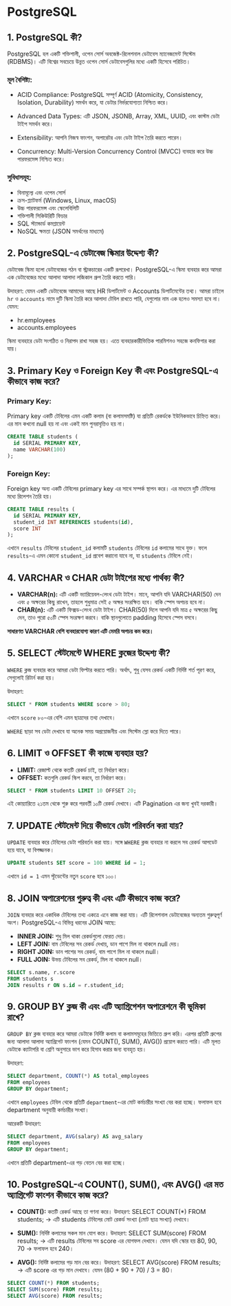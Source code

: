 # PostgreSQL

## 1. PostgreSQL কী?

PostgreSQL হল একটি শক্তিশালী, ওপেন সোর্স অবজেক্ট-রিলেশনাল ডেটাবেস ম্যানেজমেন্ট সিস্টেম (RDBMS)। এটি বিশ্বের সবচেয়ে উন্নত ওপেন সোর্স ডেটাবেসগুলির মধ্যে একটি হিসেবে পরিচিত।

### মূল বৈশিষ্ট্য:

* ACID Compliance: PostgreSQL সম্পূর্ণ ACID (Atomicity, Consistency, Isolation, Durability) সমর্থন করে, যা ডেটার নির্ভরযোগ্যতা নিশ্চিত করে।

* Advanced Data Types: এটি JSON, JSONB, Array, XML, UUID, এবং কাস্টম ডেটা টাইপ সমর্থন করে।

* Extensibility: আপনি নিজস্ব ফাংশন, অপারেটর এবং ডেটা টাইপ তৈরি করতে পারেন।

* Concurrency: Multi-Version Concurrency Control (MVCC) ব্যবহার করে উচ্চ পারফরমেন্স নিশ্চিত করে।

### সুবিধাসমূহ:

* বিনামূল্যে এবং ওপেন সোর্স
* ক্রস-প্ল্যাটফর্ম (Windows, Linux, macOS)
* উচ্চ পারফরমেন্স এবং স্কেলেবিলিটি
* শক্তিশালী সিকিউরিটি ফিচার
* SQL স্ট্যান্ডার্ড কমপ্লায়েন্ট
* NoSQL ক্ষমতা (JSON সমর্থনের মাধ্যমে)

## 2. PostgreSQL-এ ডেটাবেজ স্কিমার উদ্দেশ্য কী?

ডেটাবেজ স্কিমা হলো ডেটাবেজের গঠন বা স্ট্রাকচারের একটি রূপরেখা। PostgreSQL-এ স্কিমা ব্যবহার করে আমরা এক ডেটাবেজের মধ্যে আলাদা আলাদা লজিকাল গ্রুপ তৈরি করতে পারি।

উদাহরণ:
যেমন একটি ডেটাবেজে আমাদের আছে HR ডিপার্টমেন্ট ও Accounts ডিপার্টমেন্টের তথ্য। আমরা চাইলে `hr` ও `accounts` নামে দুটি স্কিমা তৈরি করে আলাদা টেবিল রাখতে পারি, যেগুলোর নাম এক হলেও সমস্যা হবে না। যেমন:

* hr.employees
* accounts.employees

স্কিমা ব্যবহারে ডেটা সংগঠিত ও নিরাপদ রাখা সহজ হয়। এতে ব্যবহারকারীভিত্তিক পারমিশনও সহজে কনফিগার করা যায়।

## 3. Primary Key ও Foreign Key কী এবং PostgreSQL-এ কীভাবে কাজ করে?

### Primary Key:

Primary key একটি টেবিলের এমন একটি কলাম (বা কলামসমষ্টি) যা প্রতিটি রেকর্ডকে ইউনিকভাবে চিহ্নিত করে। এর মান কখনো null হয় না এবং একই মান পুনরাবৃত্তিও হয় না।

```sql
CREATE TABLE students (
  id SERIAL PRIMARY KEY,
  name VARCHAR(100)
);
```

### Foreign Key:

Foreign key অন্য একটি টেবিলের primary key এর সাথে সম্পর্ক স্থাপন করে। এর মাধ্যমে দুটি টেবিলের মধ্যে রিলেশন তৈরি হয়।

```sql
CREATE TABLE results (
  id SERIAL PRIMARY KEY,
  student_id INT REFERENCES students(id),
  score INT
);
```

এখানে `results` টেবিলের `student_id` কলামটি `students` টেবিলের `id` কলামের সাথে যুক্ত। ফলে `results`-এ এমন কোনো `student_id` প্রবেশ করানো যাবে না, যা `students` টেবিলে নেই।

## 4. VARCHAR ও CHAR ডেটা টাইপের মধ্যে পার্থক্য কী?

* **VARCHAR(n):** এটি একটি ভ্যারিয়েবল-লেংথ ডেটা টাইপ। মানে, আপনি যদি VARCHAR(50) দেন এবং ৫ অক্ষরের কিছু রাখেন, তাহলে শুধুমাত্র সেই ৫ অক্ষর সংরক্ষিত হবে। বাকি স্পেস অপচয় হবে না।
* **CHAR(n):** এটি একটি ফিক্সড-লেংথ ডেটা টাইপ। CHAR(50) দিলে আপনি যদি মাত্র ৫ অক্ষরের কিছু দেন, তাও পুরো ৫০টি স্পেস সংরক্ষণ করবে। বাকি স্থানগুলোতে padding হিসেবে স্পেস বসবে।

**সাধারণত VARCHAR বেশি ব্যবহারযোগ্য কারণ এটি মেমরি অপচয় কম করে।**

## 5. SELECT স্টেটমেন্টে WHERE ক্লজের উদ্দেশ্য কী?

`WHERE` ক্লজ ব্যবহার করে আমরা ডেটা ফিল্টার করতে পারি। অর্থাৎ, শুধু যেসব রেকর্ড একটি নির্দিষ্ট শর্ত পূরণ করে, সেগুলোই রিটার্ন করা হয়।

উদাহরণ:

```sql
SELECT * FROM students WHERE score > 80;
```

এখানে `score` ৮০-এর বেশি এমন ছাত্রদের তথ্য দেখাবে।

`WHERE` ছাড়া সব ডেটা দেখাবে যা অনেক সময় অপ্রয়োজনীয় এবং সিস্টেম স্লো করে দিতে পারে।

## 6. LIMIT ও OFFSET কী কাজে ব্যবহার হয়?

* **LIMIT:** রেজাল্ট থেকে কতটি রেকর্ড চাই, তা নির্ধারণ করে।
* **OFFSET:** কতগুলি রেকর্ড স্কিপ করবে, তা নির্ধারণ করে।

```sql
SELECT * FROM students LIMIT 10 OFFSET 20;
```

এই কোয়্যারিতে ২১তম থেকে শুরু করে পরবর্তী ১০টি রেকর্ড দেখাবে। এটি Pagination এর জন্য খুবই দরকারী।

## 7. UPDATE স্টেটমেন্ট দিয়ে কীভাবে ডেটা পরিবর্তন করা যায়?

`UPDATE` ব্যবহার করে টেবিলের ডেটা পরিবর্তন করা যায়। সঙ্গে `WHERE` ক্লজ ব্যবহার না করলে সব রেকর্ড আপডেট হয়ে যাবে, যা বিপজ্জনক।

```sql
UPDATE students SET score = 100 WHERE id = 1;
```

এখানে `id = 1` এমন স্টুডেন্টের নতুন `score` হবে ১০০।

## 8. JOIN অপারেশনের গুরুত্ব কী এবং এটি কীভাবে কাজ করে?

`JOIN` ব্যবহার করে একাধিক টেবিলের তথ্য একত্রে এনে কাজ করা যায়। এটি রিলেশনাল ডেটাবেজের অন্যতম গুরুত্বপূর্ণ অংশ। PostgreSQL-এ বিভিন্ন ধরনের JOIN আছে:

* **INNER JOIN:** শুধু মিল থাকা রেকর্ডগুলো ফেরত দেয়।
* **LEFT JOIN:** বাম টেবিলের সব রেকর্ড দেখায়, ডান পাশে মিল না থাকলে null দেয়।
* **RIGHT JOIN:** ডান পাশের সব রেকর্ড, বাম পাশে মিল না থাকলে null।
* **FULL JOIN:** উভয় টেবিলের সব রেকর্ড, মিল না থাকলে null।

```sql
SELECT s.name, r.score
FROM students s
JOIN results r ON s.id = r.student_id;
```

## 9. GROUP BY ক্লজ কী এবং এটি অ্যাগ্রিগেশন অপারেশনে কী ভূমিকা রাখে?

`GROUP BY` ক্লজ ব্যবহার করে আমরা ডেটাকে নির্দিষ্ট কলাম বা কলামসমূহের ভিত্তিতে গ্রুপ করি। এরপর প্রতিটি গ্রুপের জন্য আলাদা আলাদা অ্যাগ্রিগেট ফাংশন (যেমন COUNT(), SUM(), AVG()) প্রয়োগ করতে পারি। এটি মূলত ডেটাকে ক্যাটাগরি বা শ্রেণি অনুসারে ভাগ করে হিসাব করার জন্য ব্যবহৃত হয়।

উদাহরণ:

```sql
SELECT department, COUNT(*) AS total_employees
FROM employees
GROUP BY department;

```

এখানে `employees` টেবিল থেকে প্রতিটি `department`-এর মোট কর্মচারীর সংখ্যা বের করা হচ্ছে। ফলাফল হবে department অনুযায়ী কর্মচারীর সংখ্যা।

আরেকটি উদাহরণ:
```sql
SELECT department, AVG(salary) AS avg_salary
FROM employees
GROUP BY department;

```
এখানে প্রতিটি department-এর গড় বেতন বের করা হচ্ছে।

## 10. PostgreSQL-এ COUNT(), SUM(), এবং AVG() এর মত অ্যাগ্রিগেট ফাংশন কীভাবে কাজ করে?

* **COUNT():** কতটি রেকর্ড আছে তা গণনা করে।
উদাহরণ: SELECT COUNT(*) FROM students; → এটি students টেবিলের মোট রেকর্ড সংখ্যা (মোট ছাত্র সংখ্যা) দেখাবে।


* **SUM():** নির্দিষ্ট কলামের সকল মান যোগ করে।
  উদাহরণ: SELECT SUM(score) FROM results; → এটি results টেবিলের সব score এর যোগফল দেখাবে। যেমন যদি স্কোর হয় 80, 90, 70 → ফলাফল হবে 240।


* **AVG():** নির্দিষ্ট কলামের গড় মান বের করে।
  উদাহরণ: SELECT AVG(score) FROM results; → এটি score এর গড় মান দেখাবে। যেমন (80 + 90 + 70) / 3 = 80।

```sql
SELECT COUNT(*) FROM students;
SELECT SUM(score) FROM results;
SELECT AVG(score) FROM results;
```



